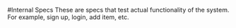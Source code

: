 #Internal Specs
These are specs that test actual functionality of the system.  For example, sign up, login, add item, etc.